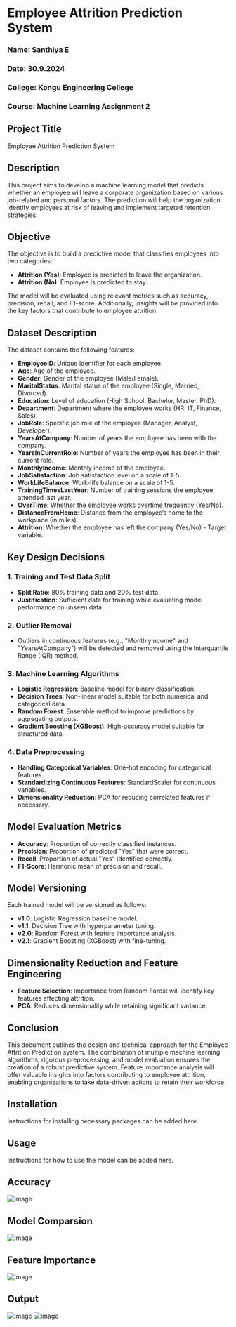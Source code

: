 # Employee Attrition Prediction System

### Name: Santhiya E  
### Date: 30.9.2024  
### College: Kongu Engineering College  
### Course: Machine Learning Assignment 2  

## Project Title
Employee Attrition Prediction System

## Description
This project aims to develop a machine learning model that predicts whether an employee will leave a corporate organization based on various job-related and personal factors. The prediction will help the organization identify employees at risk of leaving and implement targeted retention strategies.

## Objective
The objective is to build a predictive model that classifies employees into two categories:
- **Attrition (Yes)**: Employee is predicted to leave the organization.
- **Attrition (No)**: Employee is predicted to stay.

The model will be evaluated using relevant metrics such as accuracy, precision, recall, and F1-score. Additionally, insights will be provided into the key factors that contribute to employee attrition.

## Dataset Description
The dataset contains the following features:
- **EmployeeID**: Unique identifier for each employee.
- **Age**: Age of the employee.
- **Gender**: Gender of the employee (Male/Female).
- **MaritalStatus**: Marital status of the employee (Single, Married, Divorced).
- **Education**: Level of education (High School, Bachelor, Master, PhD).
- **Department**: Department where the employee works (HR, IT, Finance, Sales).
- **JobRole**: Specific job role of the employee (Manager, Analyst, Developer).
- **YearsAtCompany**: Number of years the employee has been with the company.
- **YearsInCurrentRole**: Number of years the employee has been in their current role.
- **MonthlyIncome**: Monthly income of the employee.
- **JobSatisfaction**: Job satisfaction level on a scale of 1-5.
- **WorkLifeBalance**: Work-life balance on a scale of 1-5.
- **TrainingTimesLastYear**: Number of training sessions the employee attended last year.
- **OverTime**: Whether the employee works overtime frequently (Yes/No).
- **DistanceFromHome**: Distance from the employee’s home to the workplace (in miles).
- **Attrition**: Whether the employee has left the company (Yes/No) - Target variable.

## Key Design Decisions
### 1. Training and Test Data Split
- **Split Ratio**: 80% training data and 20% test data.
- **Justification**: Sufficient data for training while evaluating model performance on unseen data.

### 2. Outlier Removal
- Outliers in continuous features (e.g., "MonthlyIncome" and "YearsAtCompany") will be detected and removed using the Interquartile Range (IQR) method.

### 3. Machine Learning Algorithms
- **Logistic Regression**: Baseline model for binary classification.
- **Decision Trees**: Non-linear model suitable for both numerical and categorical data.
- **Random Forest**: Ensemble method to improve predictions by aggregating outputs.
- **Gradient Boosting (XGBoost)**: High-accuracy model suitable for structured data.

### 4. Data Preprocessing
- **Handling Categorical Variables**: One-hot encoding for categorical features.
- **Standardizing Continuous Features**: StandardScaler for continuous variables.
- **Dimensionality Reduction**: PCA for reducing correlated features if necessary.

## Model Evaluation Metrics
- **Accuracy**: Proportion of correctly classified instances.
- **Precision**: Proportion of predicted "Yes" that were correct.
- **Recall**: Proportion of actual "Yes" identified correctly.
- **F1-Score**: Harmonic mean of precision and recall.

## Model Versioning
Each trained model will be versioned as follows:
- **v1.0**: Logistic Regression baseline model.
- **v1.1**: Decision Tree with hyperparameter tuning.
- **v2.0**: Random Forest with feature importance analysis.
- **v2.1**: Gradient Boosting (XGBoost) with fine-tuning.

## Dimensionality Reduction and Feature Engineering
- **Feature Selection**: Importance from Random Forest will identify key features affecting attrition.
- **PCA**: Reduces dimensionality while retaining significant variance.

## Conclusion
This document outlines the design and technical approach for the Employee Attrition Prediction system. The combination of multiple machine learning algorithms, rigorous preprocessing, and model evaluation ensures the creation of a robust predictive system. Feature importance analysis will offer valuable insights into factors contributing to employee attrition, enabling organizations to take data-driven actions to retain their workforce.

## Installation
Instructions for installing necessary packages can be added here.

## Usage
Instructions for how to use the model can be added here.
## Accuracy 
![image](https://github.com/user-attachments/assets/5dcd6221-d492-48ac-89fb-93e5a3eb22c5)
## Model Comparsion
![image](https://github.com/user-attachments/assets/ef9fb9e1-ec7e-4fc5-bb7e-a537f173e2f4)
## Feature Importance
![image](https://github.com/user-attachments/assets/feb64e9b-1175-479b-bd80-03354817c47b)
## Output
![image](https://github.com/user-attachments/assets/4196bd1b-9d23-455f-9e7c-9a13786e7bcd)
![image](https://github.com/user-attachments/assets/15fcfb9f-5ee8-49a8-bfd3-3d21698e7b2e)




